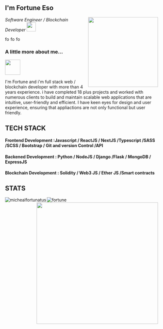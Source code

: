 ## <h2> I'm Fortune Eso </h2>
<img align='right' src="https://media.giphy.com/media/M9gbBd9nbDrOTu1Mqx/giphy.gif" width="230">
<p><em>Software Engineer / Blockchain Developer <img src="https://media.giphy.com/media/WUlplcMpOCEmTGBtBW/giphy.gif" width="30"> 
</em></p>




<a href="https://www.linkedin.com/in/fortune-eso-636b6018a/">
  <img align="left" alt="fortune's Linkdein" width="15px" src="https://cdn.jsdelivr.net/npm/simple-icons@v3/icons/linkedin.svg" />
</a>
<a href="https://github.com/michealfortunatus">
  <img align="left" alt="fortune's Github" width="15px" src="https://cdn.jsdelivr.net/npm/simple-icons@v3/icons/github.svg" />
</a>

<a href="https://www.twitter.com/DevvFortune">
  <img align="left" alt="fortune's twitter" width="15px" src="https://cdn.jsdelivr.net/npm/simple-icons@3.1.0/icons/twitter.svg" />
</a>

<br />
 <h3> A little more about me...</h3>  
<img src="https://media.giphy.com/media/12oufCB0MyZ1Go/giphy.gif" width="50"></h2>



I'm Fortune and i'm full stack web / blockchain developer with more than 4 years experience.
i have completed 18 plus projects and worked with numerous clients to build and maintain scalable web applications that are intuitive, user-friendly and efficient.
I have keen eyes for design and user experience, ensuring that appliactions are not only functional but user friendly. 

## TECH STACK
#### Frontend Development :Javascript / ReactJS / NextJS /Typescript /SASS /SCSS / Bootstrap / Git and version Control /API
#### Backened Development : Python / NodeJS / Django /Flask / MongoDB / ExpressJS
#### Blockchain Development : Solidity / Web3 JS / Ether JS /Smart contracts


## STATS


<p><img align="left" src="https://github-readme-stats.vercel.app/api/top-langs?username=michealfortunatus&show_icons=true&locale=en&layout=compact&theme=" alt="michealfortunatus" /></p>

[<img align="right" width="400" src="https://github-readme-stats.vercel.app/api?username=michealfortunatus&show_icons=true"/>](https://github.com/michealfortunatus/)

<p><img align="center" src="https://github-readme-streak-stats.herokuapp.com/?user=michealfortunatus&&theme=" alt="fortune" /></p>





